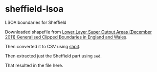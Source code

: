 # sheffield-lsoa

LSOA boundaries for Sheffield

Downloaded shapefile from
[Lower Layer Super Output Areas (December 2011) Generalised
Clipped Boundaries in England and
Wales](http://geoportal.statistics.gov.uk/datasets/lower-layer-super-output-areas-december-2011-generalised-clipped-boundaries-in-england-and-wales).

Then converted it to CSV using
[shpit](https://github.com/SheffieldDFG/shpit).

Then extracted just the Sheffield part using `sed`.

That resulted in the file here.
